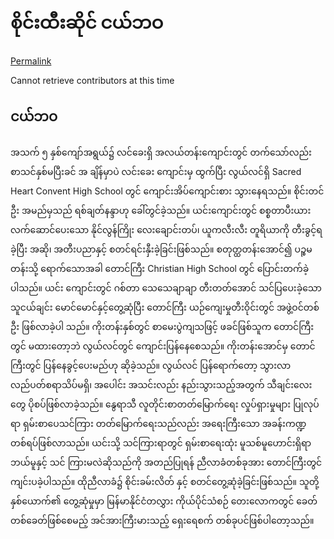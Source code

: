 # စိုင်းထီးဆိုင် ငယ်ဘဝ

[Permalink](https://github.com/mgyannainglin/saihteesaing/blob/c092340d4a91d304663621bc4a528e2545ff9919/early-life.md)

Cannot retrieve contributors at this time

## ငယ်ဘဝ

အသက် ၅ နှစ်ကျော်အရွယ်၌ လင်ခေးရှိ အလယ်တန်းကျောင်းတွင် တက်သော်လည်း စာသင်နှစ်မပြီးခင် အ ချိန်မှာပဲ လင်းခေး ကျောင်းမှ ထွက်ပြီး လွယ်လင်ရှိ Sacred Heart Convent High School တွင် ကျောင်းအိပ်ကျောင်းစား သွားနေရသည်။ စိုင်းတင်ဦး အမည်မှသည် ရစ်ချတ်နန္ဒာဟု ခေါ်တွင်ခဲ့သည်။ ယင်းကျောင်းတွင် စစ္စတာပီးယား လက်ဆောင်ပေးသော နိုင်လွန်ကြိုး လေးချောင်းတပ်၊ ယူကလီးလီး တူရိယာကို တီးခွင့်ရခဲ့ပြီး အဆို၊ အတီးပညာနှင့် စတင်ရင်းနှီးခဲ့ခြင်းဖြစ်သည်။ စတုတ္ထတန်းအောင်၍ ပဉ္စမတန်းသို့ ရောက်သောအခါ တောင်ကြီး Christian High School တွင် ပြောင်းတက်ခဲ့ပါသည်။ ယင်း ကျောင်းတွင် ဂစ်တာ သေသေချာချာ တီးတတ်အောင် သင်ပြပေးခဲ့သော သူငယ်ချင်း မောင်မောင်နှင့်တွေ့ဆုံပြီး တောင်ကြီး ယဉ်ကျေးမှုတီးဝိုင်းတွင် အဖွဲ့ဝင်တစ်ဦး ဖြစ်လာခဲ့ပါ သည်။ ကိုးတန်းနှစ်တွင် စာမေးပွဲကျသဖြင့် ဖခင်ဖြစ်သူက တောင်ကြီးတွင် မထားတော့ဘဲ လွယ်လင်တွင် ကျောင်းပြန်နေစေသည်။ ကိုးတန်းအောင်မှ တောင်ကြီးတွင် ပြန်နေခွင့်ပေးမည်ဟု ဆိုခဲ့သည်။ လွယ်လင် ပြန်ရောက်တော့ သွားလာ လည်ပတ်စရာသိပ်မရှိ၊ အပေါင်း အသင်းလည်း နည်းသွားသည့်အတွက် သီချင်းလေးတွေ ပိုစပ်ဖြစ်လာခဲ့သည်။ နွေရာသီ လူတိုင်းစာတတ်မြောက်ရေး လှုပ်ရှားမှုများ ပြုလုပ်ရာ ရှမ်းစာပေသင်ကြား တတ်မြောက်ရေးသည်လည်း အရေးကြီးသော အခန်းကဏ္ဍ တစ်ရပ်ဖြစ်လာသည်။ ယင်းသို့ သင်ကြားရာတွင် ရှမ်းစာရေးထုံး မူသစ်မူဟောင်းရှိရာ ဘယ်မူနှင့် သင် ကြားမလဲဆိုသည်ကို အတည်ပြုရန် ညီလာခံတစ်ခုအား တောင်ကြီးတွင် ကျင်းပခဲ့ပါသည်။ ထိုညီလာခံ၌ စိုင်းခမ်းလိတ် နှင့် စတင်တွေ့ဆုံခဲ့ခြင်းဖြစ်သည်။ သူတို့နှစ်ယောက်၏ တွေ့ဆုံမှုမှာ မြန်မာနိုင်ငံတလွှား ကိုယ်ပိုင်သံစဉ် တေးလောကတွင် ခေတ်တစ်ခေတ်ဖြစ်စေမည့် အင်အားကြီးမားသည့် ရှေးရေစက် တစ်ခုပင်ဖြစ်ပါတော့သည်။

